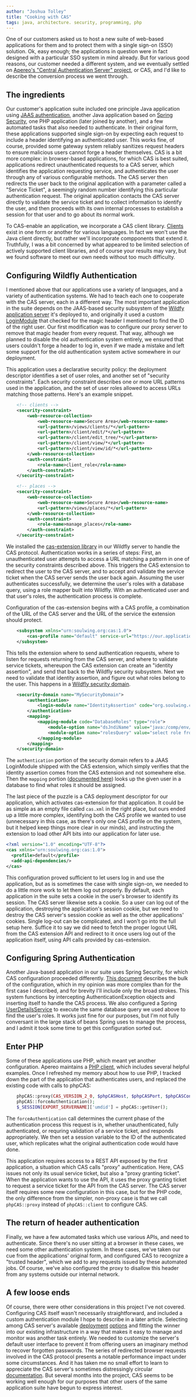 ```yaml
---
author: "Joshua Tolley"
title: "Cooking with CAS"
tags: java, architecture. security, programming, php
---
```


One of our customers asked us to host a new suite of web-based applications for them and to protect them with a single sign-on (SSO) solution. Ok, easy enough;
the applications in question were in fact designed with a particular SSO system in mind already. But for various good reasons, our customer needed a different
system, and we eventually settled on [Apereo's "Central Authentication Server" project](https://www.apereo.org/projects/cas), or CAS, and I'd like to describe
the conversion process we went through.

## The ingredients

Our customer's application suite included one principle Java application using [JAAS
authentication](https://docs.oracle.com/javase/7/docs/technotes/guides/security/jaas/JAASRefGuide.html), another Java application based on [Spring
Security](https://spring.io/projects/spring-security), one PHP application (later joined by another), and a few automated tasks that also needed to
authenticate. In their original form, these applications supported single sign-on by expecting each request to include a header identifying an authenticated
user. This works fine, of course, provided some gateway system reliably sanitizes request headers to ensure malicious users cannot forge a header themselves.
CAS is a bit more complex: in browser-based applications, for which CAS is best suited, applications redirect unauthenticated requests to a CAS server, which
identifies the application requesting service, and authenticates the user through any of various configurable methods. The CAS server then redirects the user back
to the original application with a parameter called a "Service Ticket", a seemingly random number identifying this particular authentication request. The
original application contacts the CAS server directly to validate the service ticket and to collect information to identify the user, and then proceeds with its
own internal processes to establish a session for that user and to go about its normal work.

To CAS-enable an application, we incorporate a CAS client library.
[Clients](https://apereo.github.io/cas/6.1.x/integration/CAS-Clients.html#build-your-own-cas-client) exist in one form or another for various languages. In fact
we won't use the Java client directly, but rather we'll incorporate compponents that extend it. Truthfully, I was a bit concerned by what appeared to be limited
selection of actively supported client libraries, and of course your results may vary, but we found software to meet our own needs without too much difficulty.

## Configuring Wildfly Authentication

I mentioned above that our applications use a variety of languages, and a variety of authentication systems. We had to teach each one to cooperate with the CAS
server, each in a different way. The most important application in the suite depends on the JAAS-based security subsystem of the [Wildfy application
server](https://www.wildfly.org/) it's
deployed to, and originally it used a custom [LoginModule](https://docs.oracle.com/javase/7/docs/api/javax/security/auth/spi/LoginModule.html) that checked for
the magic header I mentioned to find the ID of the right user. Our first modification was to configure our proxy server to remove that magic header from every
request. That way, although we planned to disable the old authentication system entirely, we ensured that users couldn't forge a header to log in, even if we
made a mistake and left some support for the old authentication system active somewhere in our deployment. 

This application uses a declarative security policy: the deployment descriptor identifies a set of user roles, and another set of "security constraints". Each
security constraint describes one or more URL patterns used in the application, and the set of user roles allowed to access URLs matching those patterns. Here's
an example snippet.

```xml
    <!-- clients -->
    <security-constraint>
        <web-resource-collection>
            <web-resource-name>Secure Area</web-resource-name>
            <url-pattern>/views/clients/*</url-pattern>
            <url-pattern>/client/edit/*</url-pattern>
            <url-pattern>/client/edit_tree/*</url-pattern>
            <url-pattern>/client/view/*</url-pattern>
            <url-pattern>/client/view/id/*</url-pattern>
        </web-resource-collection>
        <auth-constraint>
            <role-name>client_role</role-name>
        </auth-constraint>
    </security-constraint>

    <!-- places -->
    <security-constraint>
        <web-resource-collection>
            <web-resource-name>Secure Area</web-resource-name>
            <url-pattern>/views/places/*</url-pattern>
        </web-resource-collection>
        <auth-constraint>
            <role-name>manage_places</role-name>
        </auth-constraint>
    </security-constraint>
```

We installed the [cas-extension library](https://github.com/soulwing/cas-extension) in our Wildfly server to handle the CAS protocol. Authentication
works in a series of steps: First, an unauthenticated user attempts to access a URL matching a pattern in one of the security constraints described above. This
triggers the CAS extension to redirect the user to the CAS server, and to accept and validate the service ticket when the CAS server sends the user back again.
Assuming the user authenticates successfully, we determine the user's roles with a database query, using a role mapper built into Wildfly. With an authenticated
user and that user's roles, the authentication process is complete.

Configuration of the cas-extension begins with a CAS profile, a combination of the URL of the CAS server and the URL of the service the extension should
protect.

```xml
    <subsystem xmlns="urn:soulwing.org:cas:1.0">
        <cas-profile name="default" service-url="https://our.application.server/application" server-url="https://our.cas.server"/>
    </subsystem>
```

This tells the extension where to send authentication requests, where to listen for requests returning from the CAS server, and where to validate service
tickets, whereupon the CAS extension can create an "identity assertion", and send that back to the Wildfly security subsystem. Next we need to validate that
identity assertion, and figure out what roles belong to the user. This happens in a [Wildfly security
domain](https://docs.wildfly.org/14/Admin_Guide.html#security-domains).

```xml
    <security-domain name="MySecurityDomain">
        <authentication>
            <login-module name="IdentityAssertion" code="org.soulwing.cas.jaas.IdentityAssertionLoginModule" flag="required" module="org.soulwing.cas"/>
        </authentication>
        <mapping>
            <mapping-module code="DatabaseRoles" type="role">
                <module-option name="dsJndiName" value="java:/comp/env/jdbc/databaseConnection"/>
                <module-option name="rolesQuery" value="select role from user_roles where user_id = ?"/>
            </mapping-module>
        </mapping>
    </security-domain>
```

The `authentication` portion of the security domain refers to a JAAS LoginModule shipped with the CAS extension, which simply verifies that the identity
assertion comes from the CAS extension and not somewhere else. Then the `mapping` portion ([documented here](https://docs.wildfly.org/14/Admin_Guide.html#mapping))
looks up the given user in a database to find what roles it should be assigned.

The last piece of the puzzle is a CAS deployment descriptor for our application, which activates cas-extension for that application. It could be as simple as an
empty file called `cas.xml` in the right place, but ours ended up a little more complex, identifying both the CAS profile we wanted to use (unnecessary in this
case, as there's only one CAS profile on the system, but it helped keep things more clear in our minds), and instructing the extension to load other API bits
into our application for later use.

```xml
<?xml version="1.0" encoding="UTF-8"?>
<cas xmlns="urn:soulwing.org:cas:1.0">
  <profile>default</profile>
  <add-api-dependencies/>
</cas>
```

This configuration proved sufficient to let users log in and use the application, but as is sometimes the case with single sign-on, we needed to do a little
more work to let them log out properly. By default, each application in the suite sets a cookie in the user's browser to identify its session. The CAS server
likewise sets a cookie. So a user can log out of the application, destroying the application's session cookie, but we need to destroy the CAS server's session
cookie as well as the other applications' cookies. Single log-out can be complicated, and I won't go into the full setup here. Suffice it to say we did need to
fetch the proper logout URL from the CAS extension API and redirect to it once users log out of the application itself, using API calls provided by
cas-extension.

## Configuring Spring Authentication

Another Java-based application in our suite uses Spring Security, for which CAS configuration proceeded differently. [This
document](https://docs.spring.io/spring-security/site/docs/3.0.x/reference/cas.html) describes the bulk of the configuration, which in my opinion was more
complex than for the first case I described, and for brevity I'll include only the broad strokes. This system functions by intercepting AuthenticationException
objects and inserting itself to handle the CAS process. We also configured a Spring
[UserDetailsService](https://docs.spring.io/spring-security/site/docs/3.2.3.RELEASE/apidocs/org/springframework/security/core/userdetails/UserDetailsService.html)
to execute the same database query we used above to find the user's roles. It works just fine for our purposes, but I'm not fully conversant in the large stack
of beans Spring uses to manage the process, and I admit it took some time to get this configuration sorted out.

## Enter PHP

Some of these applications use PHP, which meant yet another configuration. Apereo maintains a [PHP client](https://github.com/apereo/phpCAS), which includes
several helpful examples. Once I refreshed my memory about how to use PHP, I tracked down the part of the application that authenticates users, and replaced the
existing code with calls to phpCAS:

```php
    phpCAS::proxy(CAS_VERSION_2_0, $phpCASHost, $phpCASPort, $phpCASContext);
    phpCAS::forceAuthentication();
    $_SESSION[EXPORT_SERVERNAME]['umdid'] = phpCAS::getUser();
```

The `forceAuthentication` call determines the current phase of the authentication process this request is in, whether unauthenticated, fully authenticated, or
requring validation of a service ticket, and responds appropriately. We then set a session variable to the ID of the authenticated user, which replicates what
the original authentication code would have done.

This application requires access to a REST API exposed by the first application, a situation which CAS calls "proxy" authentication. Here, CAS issues not only
its usual service ticket, but also a "proxy granting ticket". When the application wants to use the API, it uses the proxy granting ticket to request a service
ticket for the API from the CAS server. The CAS server itself requires some new configuration in this case, but for the PHP code, the only difference from the
simpler, non-proxy case is that we call `phpCAS::proxy` instead of `phpCAS::client` to configure CAS.

## The return of header authentication

Finally, we have a few automated tasks which use various APIs, and need to authenticate. Since there's no user sitting at a browser in these cases, we need some
other authentication system. In these cases, we've taken our cue from the applications' original form, and configured CAS to recognize a "trusted header", which
we add to any requests issued by these automated jobs. Of course, we've also configured the proxy to disallow this header from any systems outside our internal
network.

## A few loose ends

Of course, there were other considerations in this project I've not covered. Configuring CAS itself wasn't necessarily straightforward, and included a custom
authentication module I hope to describe in a later article. Selecting among CAS server's available
[deployment](https://apereo.github.io/cas/6.1.x/installation/Configuring-Servlet-Container.html)
[options](https://apereo.github.io/cas/6.1.x/installation/Docker-Installation.html) and fitting the winner into our
existing infrastructure in a way that makes it easy to manage and monitor was another task entirely. We needed to customize the server's default user interface
to prevent it from offering users an imaginary method to recover forgotten passwords. The series of redirected browser requests involved in the CAS protocol
presents a notable performance impact under some circumstances. And it has taken me no small effort to learn to appreciate the CAS server's sometimes
distressingly circular [documentation](https://apereo.github.io/cas/6.1.x/index.html). But several months into the project, CAS seems to be working well enough
for our purposes that other users of the same application suite have begun to express interest.
